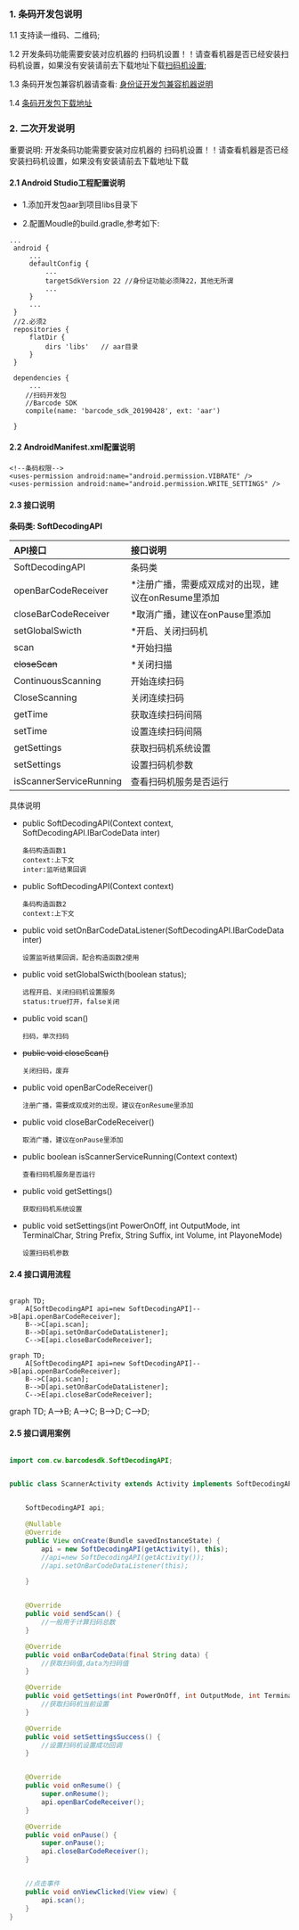 ### 1. 条码开发包说明

   1.1 支持读一维码、二维码;

   1.2 开发条码功能需要安装对应机器的 扫码机设置！！请查看机器是否已经安装扫码机设置，如果没有安装请前去下载地址下载﻿[扫码机设置](https://coding.net/u/CoreWise/p/SDK/git);

   1.3 条码开发包兼容机器请查看: [身份证开发包兼容机器说明](https://coding.net/u/CoreWise/p/SDK/git)

   1.4 [条码开发包下载地址](https://coding.net/u/CoreWise/p/SDK/git)


### 2. 二次开发说明

重要说明: 开发条码功能需要安装对应机器的 扫码机设置！！请查看机器是否已经安装扫码机设置，如果没有安装请前去下载地址下载﻿

#### 2.1 Android Studio工程配置说明

- 1.添加开发包aar到项目libs目录下

- 2.配置Moudle的build.gradle,参考如下:


```
...
 android {
     ...
     defaultConfig {
         ...
         targetSdkVersion 22 //身份证功能必须降22，其他无所谓
         ...
     }
     ...
 }
 //2.必须2
 repositories {
     flatDir {
         dirs 'libs'   // aar目录
     }
 }

 dependencies {
     ...
    //扫码开发包
    //Barcode SDK
    compile(name: 'barcode_sdk_20190428', ext: 'aar')

 }
```

#### 2.2 AndroidManifest.xml配置说明

```
<!--条码权限-->
<uses-permission android:name="android.permission.VIBRATE" />
<uses-permission android:name="android.permission.WRITE_SETTINGS" />

```






#### 2.3  接口说明
**条码类: SoftDecodingAPI**


| API接口 | 接口说明 |
| :----- | :---- |
|SoftDecodingAPI|条码类
|openBarCodeReceiver|*注册广播，需要成双成对的出现，建议在onResume里添加
|closeBarCodeReceiver|*取消广播，建议在onPause里添加
|setGlobalSwicth|*开启、关闭扫码机
|scan|*开始扫描
|~~closeScan~~|*关闭扫描
|ContinuousScanning|开始连续扫码
|CloseScanning|关闭连续扫码
|getTime|获取连续扫码间隔
|setTime|设置连续扫码间隔
|getSettings|获取扫码机系统设置
|setSettings|设置扫码机参数
|isScannerServiceRunning|查看扫码机服务是否运行

具体说明

- public SoftDecodingAPI(Context context, SoftDecodingAPI.IBarCodeData inter)
    ```
    条码构造函数1
    context:上下文
    inter:监听结果回调
    ```
- public SoftDecodingAPI(Context context)
    ```
    条码构造函数2
    context:上下文
    ```

- public void  setOnBarCodeDataListener(SoftDecodingAPI.IBarCodeData inter)
    ```
    设置监听结果回调，配合构造函数2使用
    ```

- public void setGlobalSwicth(boolean status);
    ```
    远程开启、关闭扫码机设置服务
    status:true打开，false关闭
    ```

- public void scan()
    ```
    扫码，单次扫码
    ```

- ~~public void closeScan()~~
    ```
    关闭扫码，废弃
    ```

- public void openBarCodeReceiver()
    ```
    注册广播，需要成双成对的出现，建议在onResume里添加
    ```

- public void closeBarCodeReceiver()
    ```
    取消广播，建议在onPause里添加
    ```

- public boolean isScannerServiceRunning(Context context)
    ```
    查看扫码机服务是否运行
    ```


- public void getSettings()
    ```
    获取扫码机系统设置
    ```

- public void setSettings(int PowerOnOff, int OutputMode, int TerminalChar, String Prefix, String Suffix, int Volume, int PlayoneMode)
    ```
    设置扫码机参数
    ```



#### 2.4 接口调用流程

<script src="mermaid.full.min.js"></script>


```graph

graph TD;
    A[SoftDecodingAPI api=new SoftDecodingAPI]-->B[api.openBarCodeReceiver];
    B-->C[api.scan];
    B-->D[api.setOnBarCodeDataListener];
    C-->E[api.closeBarCodeReceiver];

```

```mermaid
graph TD;
    A[SoftDecodingAPI api=new SoftDecodingAPI]-->B[api.openBarCodeReceiver];
    B-->C[api.scan];
    B-->D[api.setOnBarCodeDataListener];
    C-->E[api.closeBarCodeReceiver];
```

<div class="mermaid">
graph TD;
    A-->B;
    A-->C;
    B-->D;
    C-->D;
</div>

#### 2.5 接口调用案例

```java

import com.cw.barcodesdk.SoftDecodingAPI;


public class ScannerActivity extends Activity implements SoftDecodingAPI.IBarCodeData {


    SoftDecodingAPI api;

    @Nullable
    @Override
    public View onCreate(Bundle savedInstanceState) {
        api = new SoftDecodingAPI(getActivity(), this);
        //api=new SoftDecodingAPI(getActivity());
        //api.setOnBarCodeDataListener(this);

    }


    @Override
    public void sendScan() {
        //一般用于计算扫码总数
    }

    @Override
    public void onBarCodeData(final String data) {
        //获取扫码值,data为扫码值
    }

    @Override
    public void getSettings(int PowerOnOff, int OutputMode, int TerminalChar, String Prefix, String Suffix, int Volume, int PlayoneMode) {
        //获取扫码机当前设置
    }

    @Override
    public void setSettingsSuccess() {
        //设置扫码机设置成功回调
    }


    @Override
    public void onResume() {
        super.onResume();
        api.openBarCodeReceiver();
    }

    @Override
    public void onPause() {
        super.onPause();
        api.closeBarCodeReceiver();
    }


    //点击事件
    public void onViewClicked(View view) {
        api.scan();
    }
}
```
